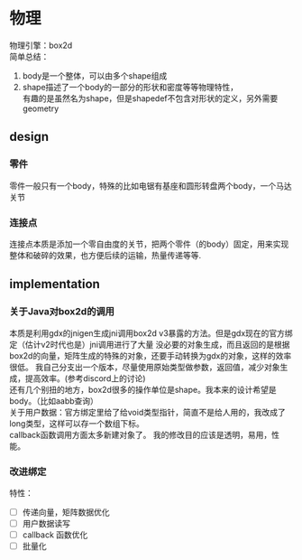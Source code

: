 # 物理
物理引擎：box2d  
简单总结：
1. body是一个整体，可以由多个shape组成
2. shape描述了一个body的一部分的形状和密度等等物理特性，  
有趣的是虽然名为shape，但是shapedef不包含对形状的定义，另外需要geometry
## design
###  零件
零件一般只有一个body，特殊的比如电锯有基座和圆形转盘两个body，一个马达关节

###  连接点
连接点本质是添加一个零自由度的关节，把两个零件（的body）固定，用来实现整体和破碎的效果，也方便后续的运输，热量传递等等.


## implementation
### 关于Java对box2d的调用
本质是利用gdx的jnigen生成jni调用box2d v3暴露的方法。但是gdx现在的官方绑定（估计v2时代也是）jni调用进行了大量
没必要的对象生成，而且返回的是根据box2d的向量，矩阵生成的特殊的对象，还要手动转换为gdx的对象，这样的效率很低。
我自己分支出一个版本，尽量使用原始类型做参数，返回值，减少对象生成，提高效率。(参考discord上的讨论)   
还有几个别扭的地方，box2d很多的操作单位是shape。我本来的设计希望是body。（比如aabb查询）  
关于用户数据：官方绑定里给了给void类型指针，简直不是给人用的，我改成了long类型，这样可以存一个数组下标。  
callback函数调用方面太多新建对象了。
我的修改目的应该是透明，易用，性能。
### 改进绑定
特性：  
* [ ] 传递向量，矩阵数据优化
* [ ] 用户数据读写
* [ ] callback 函数优化
* [ ] 批量化
